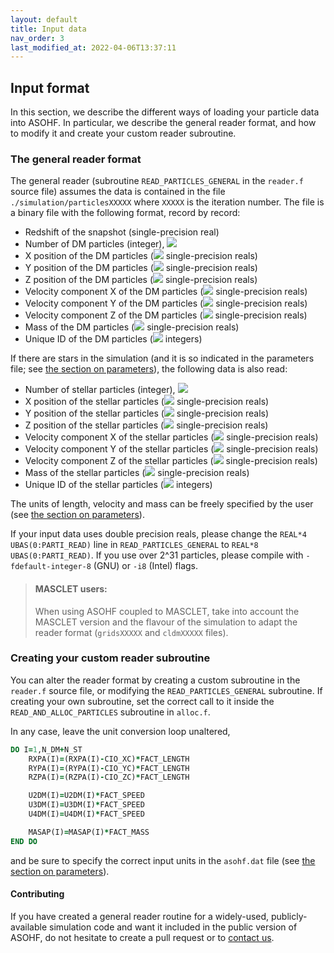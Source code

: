 ```yaml
---
layout: default
title: Input data
nav_order: 3
last_modified_at: 2022-04-06T13:37:11
---
```


## Input format

In this section, we describe the different ways of loading your particle data into ASOHF. In particular, we describe the general reader format, and how to modify it and create your custom reader subroutine.

### The general reader format

The general reader (subroutine `READ_PARTICLES_GENERAL` in the `reader.f` source file) assumes the data is contained in the file `./simulation/particlesXXXXX` where `XXXXX` is the iteration number. The file is a binary file with the following format, record by record:

- Redshift of the snapshot (single-precision real)
- Number of DM particles (integer), <img src="https://render.githubusercontent.com/render/math?math=N_\mathrm{DM}">
- X position of the DM particles (<img src="https://render.githubusercontent.com/render/math?math=N_\mathrm{DM}"> single-precision reals)
- Y position of the DM particles (<img src="https://render.githubusercontent.com/render/math?math=N_\mathrm{DM}"> single-precision reals)
- Z position of the DM particles (<img src="https://render.githubusercontent.com/render/math?math=N_\mathrm{DM}"> single-precision reals)
- Velocity component X of the DM particles (<img src="https://render.githubusercontent.com/render/math?math=N_\mathrm{DM}"> single-precision reals)
- Velocity component Y of the DM particles (<img src="https://render.githubusercontent.com/render/math?math=N_\mathrm{DM}"> single-precision reals)
- Velocity component Z of the DM particles (<img src="https://render.githubusercontent.com/render/math?math=N_\mathrm{DM}"> single-precision reals)
- Mass of the DM particles (<img src="https://render.githubusercontent.com/render/math?math=N_\mathrm{DM}"> single-precision reals)
- Unique ID of the DM particles (<img src="https://render.githubusercontent.com/render/math?math=N_\mathrm{DM}"> integers)

If there are stars in the simulation (and it is so indicated in the parameters file; see [the section on parameters](set_parameters)), the following data is also read:

- Number of stellar particles (integer), <img src="https://render.githubusercontent.com/render/math?math=N_\mathrm{stellar}">
- X position of the stellar particles (<img src="https://render.githubusercontent.com/render/math?math=N_\mathrm{stellar}"> single-precision reals)
- Y position of the stellar particles (<img src="https://render.githubusercontent.com/render/math?math=N_\mathrm{stellar}"> single-precision reals)
- Z position of the stellar particles (<img src="https://render.githubusercontent.com/render/math?math=N_\mathrm{stellar}"> single-precision reals)
- Velocity component X of the stellar particles (<img src="https://render.githubusercontent.com/render/math?math=N_\mathrm{stellar}"> single-precision reals)
- Velocity component Y of the stellar particles (<img src="https://render.githubusercontent.com/render/math?math=N_\mathrm{stellar}"> single-precision reals)
- Velocity component Z of the stellar particles (<img src="https://render.githubusercontent.com/render/math?math=N_\mathrm{stellar}"> single-precision reals)
- Mass of the stellar particles (<img src="https://render.githubusercontent.com/render/math?math=N_\mathrm{stellar}"> single-precision reals)
- Unique ID of the stellar particles (<img src="https://render.githubusercontent.com/render/math?math=N_\mathrm{stellar}"> integers)

The units of length, velocity and mass can be freely specified by the user (see [the section on parameters](set_parameters)).

If your input data uses double precision reals, please change the `REAL*4 UBAS(0:PARTI_READ)` line in `READ_PARTICLES_GENERAL` to `REAL*8 UBAS(0:PARTI_READ)`. If you use over 2^31 particles, please compile with `-fdefault-integer-8` (GNU) or `-i8` (Intel) flags.

>#### MASCLET users:
>
>When using ASOHF coupled to MASCLET, take into account the MASCLET version and the flavour of the simulation to adapt the reader format (`gridsXXXXX` and `cldmXXXXX` files).

### Creating your custom reader subroutine

You can alter the reader format by creating a custom subroutine in the `reader.f` source file, or modifying the `READ_PARTICLES_GENERAL` subroutine. If creating your own subroutine, set the correct call to it inside the `READ_AND_ALLOC_PARTICLES` subroutine in `alloc.f`. 

In any case, leave the unit conversion loop unaltered, 

```fortran
DO I=1,N_DM+N_ST
    RXPA(I)=(RXPA(I)-CIO_XC)*FACT_LENGTH
    RYPA(I)=(RYPA(I)-CIO_YC)*FACT_LENGTH
    RZPA(I)=(RZPA(I)-CIO_ZC)*FACT_LENGTH

    U2DM(I)=U2DM(I)*FACT_SPEED
    U3DM(I)=U3DM(I)*FACT_SPEED
    U4DM(I)=U4DM(I)*FACT_SPEED

    MASAP(I)=MASAP(I)*FACT_MASS
END DO
```

and be sure to specify the correct input units in the `asohf.dat` file (see [the section on parameters](set_parameters)).

#### Contributing

If you have created a general reader routine for a widely-used, publicly-available simulation code and want it included in the public version of ASOHF, do not hesitate to create a pull request or to [contact us](mailto:david.valles-perez@uv.es).
